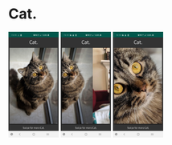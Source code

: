 # Cat.


<p float="left">
  <img src="screens/screen1.jpg" width="100" />
  <img src="screens/screen2.jpg" width="100" /> 
  <img src="screens/screen3.jpg" width="100" />
</p>
